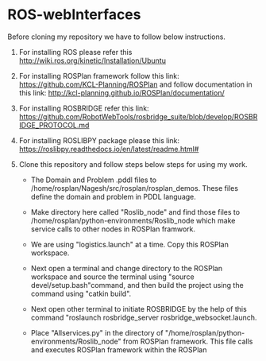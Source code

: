 # ROS-webInterfaces
Before cloning my repository we have to follow below instructions.
  1. For installing ROS please refer this http://wiki.ros.org/kinetic/Installation/Ubuntu 
  2. For installing ROSPlan framework follow this link: https://github.com/KCL-Planning/ROSPlan and follow documentation in          this link: http://kcl-planning.github.io/ROSPlan/documentation/
  3. For installing ROSBRIDGE refer this link:            https://github.com/RobotWebTools/rosbridge_suite/blob/develop/ROSBRIDGE_PROTOCOL.md
  4. For installing ROSLIBPY package please this link: https://roslibpy.readthedocs.io/en/latest/readme.html#
  5. Clone this repository and follow steps below steps for using my work.

     - The Domain and Problem .pddl files to /home/rosplan/Nagesh/src/rosplan/rosplan_demos. These files define the domain and        problem in PDDL language.
     
     - Make directory here  called "Roslib_node" and find those files to /home/rosplan/python-environments/Roslib_node which          make service calls to other nodes in ROSPlan framwork.
     
     - We are using "logistics.launch" at a time. Copy this ROSPlan workspace.
     
     - Next open a terminal and change directory to the ROSPlan workspace and source the terminal using "source                        devel/setup.bash"command, and then build the project using the command using "catkin build".
     
     - Next open other terminal to initiate ROSBRIDGE by the help of this command "roslaunch rosbridge_server                          rosbridge_websocket.launch.
     
     - Place "Allservices.py" in the directory of "/home/rosplan/python-environments/Roslib_node" from ROSPlan framework. This        file calls and executes ROSPlan framework within the ROSPlan

  
